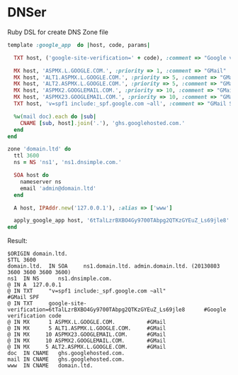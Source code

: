 DNSer
=====

Ruby DSL for create DNS Zone file

```ruby
template :google_app  do |host, code, params|

  TXT host, ('google-site-verification=' + code), :comment => "Google verification code"

  MX host, 'ASPMX.L.GOOGLE.COM.', :priority => 1, :comment => "GMail"
  MX host, 'ALT1.ASPMX.L.GOOGLE.COM.', :priority => 5, :comment => "GMail"
  MX host, 'ALT2.ASPMX.L.GOOGLE.COM.', :priority => 5, :comment => "GMail"
  MX host, 'ASPMX2.GOOGLEMAIL.COM.', :priority => 10, :comment => "GMail"
  MX host, 'ASPMX23.GOOGLEMAIL.COM.', :priority => 10, :comment => "GMail"
  TXT host, 'v=spf1 include:_spf.google.com ~all', :comment => "GMail SPF"

  %w(mail doc).each do |sub|
    CNAME [sub, host].join('.'), 'ghs.googlehosted.com.'
  end
end

zone 'domain.ltd' do
  ttl 3600
  ns = NS 'ns1', 'ns1.dnsimple.com.'

  SOA host do
    nameserver ns
    email 'admin@domain.ltd'
  end

  A host, IPAddr.new('127.0.0.1'), :alias => ['www']

  apply_google_app host, '6tTalLzrBXBO4Gy9700TAbpg2QTKzGYEuZ_Ls69jle8'
end
```

Result:

    $ORIGIN domain.ltd.
    $TTL 3600
    domain.ltd.  IN SOA  	ns1.domain.ltd. admin.domain.ltd. (20130803 3600 3600 3600 3600)
    ns1  IN NS   	ns1.dnsimple.com.   
    @ IN A	127.0.0.1   
    @ IN TXT     "v=spf1 include:_spf.google.com ~all"                                     #GMail SPF
    @ IN TXT     google-site-verification=6tTalLzrBXBO4Gy9700TAbpg2QTKzGYEuZ_Ls69jle8	   #Google verification code
    @ IN MX      1 ASPMX.L.GOOGLE.COM.   	    #GMail
    @ IN MX      5 ALT1.ASPMX.L.GOOGLE.COM.  	#GMail
    @ IN MX   	10 ASPMX23.GOOGLEMAIL.COM.  	#GMail
    @ IN MX   	10 ASPMX2.GOOGLEMAIL.COM.   	#GMail
    @ IN MX   	5 ALT2.ASPMX.L.GOOGLE.COM.  	#GMail
    doc  IN CNAME	ghs.googlehosted.com.   
    mail IN CNAME	ghs.googlehosted.com.   
    www  IN CNAME	domain.ltd. 
    
